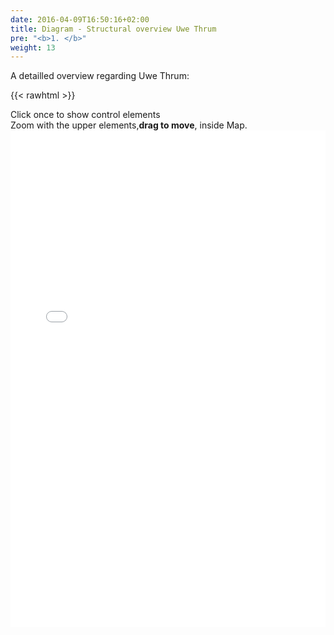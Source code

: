 ```yaml
---
date: 2016-04-09T16:50:16+02:00
title: Diagram - Structural overview Uwe Thrum
pre: "<b>1. </b>"
weight: 13
---
```


A detailled overview regarding Uwe Thrum:



{{< rawhtml >}}

  <p class="speshal-fancy-custom">
    Click once to show control elements<br>Zoom with the upper elements,<strong>drag to move</strong>, inside Map.
<iframe frameborder="0" style="width:100%;height:795px;" src="/mindmap.html"><br>

  </p>
  
  

{{< /rawhtml >}}
